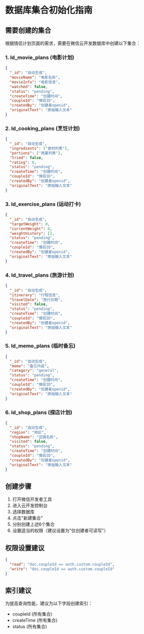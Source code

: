 # 数据库集合初始化指南

## 需要创建的集合

根据情侣计划页面的需求，需要在微信云开发数据库中创建以下集合：

### 1. ld_movie_plans (电影计划)

```json
{
  "_id": "自动生成",
  "movieName": "电影名称",
  "movieInfo": "电影信息",
  "watched": false,
  "status": "pending",
  "createTime": "创建时间",
  "coupleId": "情侣ID",
  "createdBy": "创建者openid",
  "originalText": "原始输入文本"
}
```

### 2. ld_cooking_plans (烹饪计划)

```json
{
  "_id": "自动生成",
  "ingredients": ["食材列表"],
  "portions": ["用量列表"],
  "tried": false,
  "rating": 0,
  "status": "pending",
  "createTime": "创建时间",
  "coupleId": "情侣ID",
  "createdBy": "创建者openid",
  "originalText": "原始输入文本"
}
```

### 3. ld_exercise_plans (运动打卡)

```json
{
  "_id": "自动生成",
  "targetWeight": 0,
  "currentWeight": 0,
  "weightHistory": [],
  "status": "pending",
  "createTime": "创建时间",
  "coupleId": "情侣ID",
  "createdBy": "创建者openid",
  "originalText": "原始输入文本"
}
```

### 4. ld_travel_plans (旅游计划)

```json
{
  "_id": "自动生成",
  "itinerary": "行程信息",
  "travelDate": "旅行日期",
  "visited": false,
  "status": "pending",
  "createTime": "创建时间",
  "coupleId": "情侣ID",
  "createdBy": "创建者openid",
  "originalText": "原始输入文本"
}
```

### 5. ld_memo_plans (临时备忘)

```json
{
  "_id": "自动生成",
  "memo": "备忘内容",
  "category": "general",
  "status": "pending",
  "createTime": "创建时间",
  "coupleId": "情侣ID",
  "createdBy": "创建者openid",
  "originalText": "原始输入文本"
}
```

### 6. ld_shop_plans (探店计划)

```json
{
  "_id": "自动生成",
  "region": "地区",
  "shopName": "店铺名称",
  "visited": false,
  "status": "pending",
  "createTime": "创建时间",
  "coupleId": "情侣ID",
  "createdBy": "创建者openid",
  "originalText": "原始输入文本"
}
```

## 创建步骤

1. 打开微信开发者工具
2. 进入云开发控制台
3. 选择数据库
4. 点击"新建集合"
5. 分别创建上述6个集合
6. 设置适当的权限（建议设置为"仅创建者可读写"）

## 权限设置建议

```json
{
  "read": "doc.coupleId == auth.custom.coupleId",
  "write": "doc.coupleId == auth.custom.coupleId"
}
```

## 索引建议

为提高查询性能，建议为以下字段创建索引：

- coupleId (所有集合)
- createTime (所有集合)
- status (所有集合)
